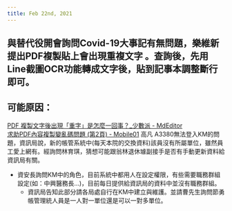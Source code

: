 ```yaml
---
title: Feb 22nd, 2021
---
```


## 與替代役開會詢問Covid-19大事記有無問題，樂維新提出PDF複製貼上會出現重複文字 。查詢後，先用Line截圖OCR功能轉成文字後，貼到記事本調整斷行即可。
## 可能原因：
[ PDF 複製文字後出現「重字」是怎麼一回事？_少數派 - MdEditor](https://www.mdeditor.tw/pl/2COc/zh-tw)  
[ 求助PDF內容複製變亂碼問題 (第2頁) - Mobile01](https://www.mobile01.com/topicdetail.php?f=511&t=2175783&p=2)
高凡 A3380無法登入KM的問題，資訊局說，新的帳管系統中(每天本院的交換資料)該員沒有所屬單位，雖然員工愛上網有。經詢問林育琪，猜想可能跟翁林退休璩副接手是否有手動更新資料給資訊局有關。
- 資安長詢問KM中的角色，目前系統中都用人在設定權限，有些需要職務群組設定(如：中興醫務長...)，目前每日提供給資訊局的資料中並沒有職務群組。
    - 資訊局告知此部分請各局處自行在KM中建立與維護。並請曹先生詢問節勇帳管理統人員是一人對一單位還是可以一對多單位。
